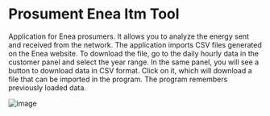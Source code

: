 # Prosument Enea Itm Tool
Application for Enea prosumers. It allows you to analyze the energy sent and received from the network. The application imports CSV files generated on the Enea website. To download the file, go to the daily hourly data in the customer panel and select the year range. In the same panel, you will see a button to download data in CSV format. Click on it, which will download a file that can be imported in the program. The program remembers previously loaded data.

![image](https://github.com/user-attachments/assets/4025c446-6571-4caf-8896-7877711564f0)



